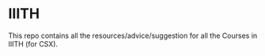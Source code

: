 # IIITH
This repo contains all the resources/advice/suggestion for all the Courses in IIITH (for CSX).
